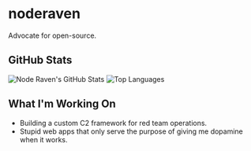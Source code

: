 # noderaven

Advocate for open-source.

## GitHub Stats
![Node Raven's GitHub Stats](https://github-readme-stats.vercel.app/api?username=noderaven&show_icons=true&theme=dracula)
![Top Languages](https://github-readme-stats.vercel.app/api/top-langs/?username=noderaven&layout=compact&theme=dracula)

## What I'm Working On
- Building a custom C2 framework for red team operations.
- Stupid web apps that only serve the purpose of giving me dopamine when it works.
